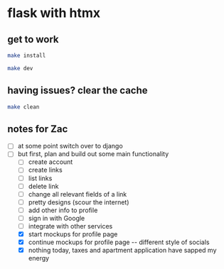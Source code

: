 # flask with htmx

## get to work

```bash
make install
```

```bash
make dev
```

## having issues? clear the cache

```bash
make clean
```

## notes for Zac

- [ ] at some point switch over to django
- [ ] but first, plan and build out some main functionality
  - [ ] create account
  - [ ] create links
  - [ ] list links
  - [ ] delete link
  - [ ] change all relevant fields of a link
  - [ ] pretty designs (scour the internet)
  - [ ] add other info to profile
  - [ ] sign in with Google
  - [ ] integrate with other services
  - [x] start mockups for profile page
  - [x] continue mockups for profile page -- different style of socials
  - [x] nothing today, taxes and apartment application have sapped my energy
